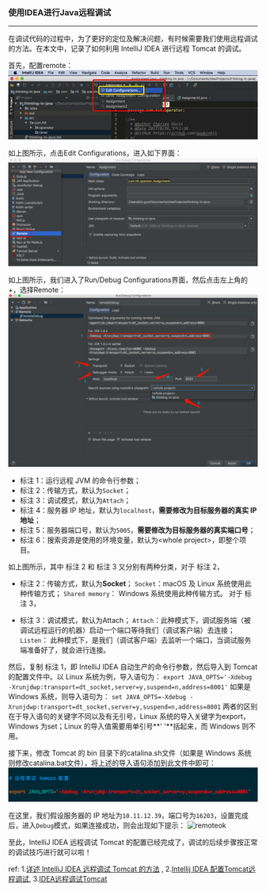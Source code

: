 ### 使用IDEA进行Java远程调试
***


在调试代码的过程中，为了更好的定位及解决问题，有时候需要我们使用远程调试的方法。在本文中，记录了如何利用 IntelliJ IDEA 进行远程 Tomcat 的调试。

首先，配置remote：
![idearemoteadd](../images/idearemoteadd.png)

如上图所示，点击Edit Configurations，进入如下界面：
![ideaaddremotearg](../images/ideaaddremotearg.png)

如上图所示，我们进入了Run/Debug Configurations界面，然后点击左上角的+，选择Remote：
![idearemotedebug](../images/idearemotedebug.png)

- 标注 1：运行远程 JVM 的命令行参数；
- 标注 2：传输方式，默认为`Socket`；
- 标注 3：调试模式，默认为`Attach`；
- 标注 4：服务器 IP 地址，默认为`localhost`，**需要修改为目标服务器的真实 IP 地址**；
- 标注 5：服务器端口号，默认为`5005`，**需要修改为目标服务器的真实端口号**；
- 标注 6：搜索资源是使用的环境变量，默认为\<whole project>，即整个项目。

如上图所示，其中 标注 2 和 标注 3 又分别有两种分类，对于 标注 2，

- 标注 2：传输方式，默认为**Socket**； 
  `Socket`：macOS 及 Linux 系统使用此种传输方式；
  `Shared memory`： Windows 系统使用此种传输方式。
  对于 标注 3，

- 标注 3：调试模式，默认为Attach； 
  `Attach`：此种模式下，调试服务端（被调试远程运行的机器）启动一个端口等待我们（调试客户端）去连接；
  `Listen`： 此种模式下，是我们（调试客户端）去监听一个端口，当调试服务端准备好了，就会进行连接。


然后，复制 标注 1，即 IntelliJ IDEA 自动生产的命令行参数，然后导入到 Tomcat 的配置文件中。以 Linux 系统为例，导入语句为：
`export JAVA_OPTS='-Xdebug -Xrunjdwp:transport=dt_socket,server=y,suspend=n,address=8001'`
如果是 Windows 系统，则导入语句为：
`set JAVA_OPTS=-Xdebug -Xrunjdwp:transport=dt_socket,server=y,suspend=n,address=8001`
两者的区别在于导入语句的关键字不同以及有无引号，Linux 系统的导入关键字为export，Windows 为set；Linux 的导入值需要用单引号**' '**括起来，而 Windows 则不用。

接下来，修改 Tomcat 的 bin 目录下的catalina.sh文件（如果是 Windows 系统则修改catalina.bat文件），将上述的导入语句添加到此文件中即可：
![changeshorbattomcat](../images/changeshorbattomcat.png)

在这里，我们假设服务器的 IP 地址为`10.11.12.39`，端口号为`16203`，设置完成后，进入`Debug`模式，如果连接成功，则会出现如下提示：
![remoteok](/Users/renjiaxin/mycodes/mygit/CS-Java-LearnNotes/images/remoteok.png)

至此，IntelliJ IDEA 远程调试 Tomcat 的配置已经完成了，调试的后续步骤按正常的调试技巧进行就可以啦！



ref:
1.[详述 IntelliJ IDEA 远程调试 Tomcat 的方法](https://blog.csdn.net/qq_35246620/article/details/78507324) ,   2.[Intellij IDEA 配置Tomcat远程调试](https://blog.csdn.net/mingjie1212/article/details/52281847),   3.[IDEA远程调试Tomcat](https://www.jianshu.com/p/f902ac5d29e4)